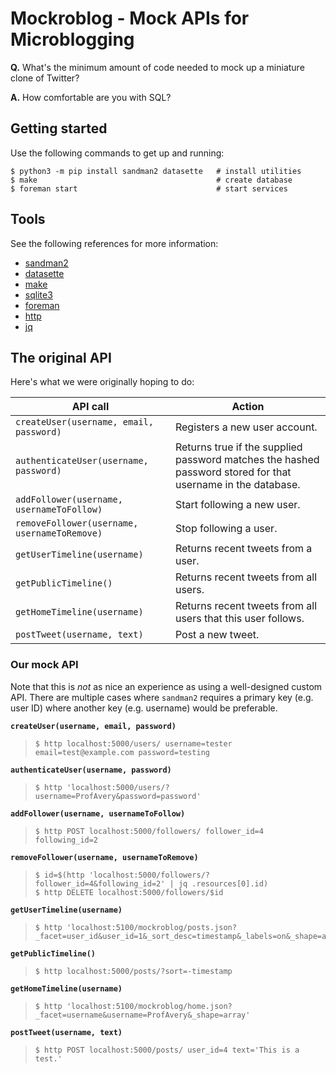 # Mockroblog - Mock APIs for Microblogging

**Q.** What's the minimum amount of code needed to mock up a miniature
       clone of Twitter?

**A.** How comfortable are you with SQL?

## Getting started

Use the following commands to get up and running:

```shell-session
$ python3 -m pip install sandman2 datasette   # install utilities
$ make                                        # create database
$ foreman start                               # start services
```

## Tools

See the following references for more information:

* [sandman2](https://github.com/jeffknupp/sandman2)
* [datasette](https://github.com/simonw/datasette)
* [make](https://en.wikipedia.org/wiki/Makefile)
* [sqlite3](https://sqlite.org/cli.html)
* [foreman](https://ddollar.github.io/foreman/)
* [http](https://httpie.org/)
* [jq](https://stedolan.github.io/jq/)

## The original API

Here's what we were originally hoping to do:

API call                                     | Action
-------------------------------------------- | -----------------------------------------------------------------------------------------------------------
`createUser(username, email, password)`      | Registers a new user account.
`authenticateUser(username, password)`       | Returns true if the supplied password matches the hashed password stored for that username in the database.
`addFollower(username, usernameToFollow)`    | Start following a new user.
`removeFollower(username, usernameToRemove)` | Stop following a user.
`getUserTimeline(username)`                  | Returns recent tweets from a user.
`getPublicTimeline()`                        | Returns recent tweets from all users.
`getHomeTimeline(username)`                  | Returns recent tweets from all users that this user follows.
`postTweet(username, text)`                  | Post a new tweet.

### Our mock API

Note that this is *not* as nice an experience as using a well-designed
custom API. There are multiple cases where `sandman2` requires a
primary key (e.g. user ID) where another key (e.g. username) would be
preferable.

**`createUser(username, email, password)`**

> ```shell-session
> $ http localhost:5000/users/ username=tester email=test@example.com password=testing
> ```

**`authenticateUser(username, password)`**

> ```shell-session
> $ http 'localhost:5000/users/?username=ProfAvery&password=password'
> ```

**`addFollower(username, usernameToFollow)`**

> ```shell-session
> $ http POST localhost:5000/followers/ follower_id=4 following_id=2
> ```

**`removeFollower(username, usernameToRemove)`**

> ```shell-session
> $ id=$(http 'localhost:5000/followers/?follower_id=4&following_id=2' | jq .resources[0].id)
> $ http DELETE localhost:5000/followers/$id
> ```

**`getUserTimeline(username)`**

> ```shell-session
> $ http 'localhost:5100/mockroblog/posts.json?_facet=user_id&user_id=1&_sort_desc=timestamp&_labels=on&_shape=array'
> ```

**`getPublicTimeline()`**

> ```shell-session
> $ http localhost:5000/posts/?sort=-timestamp
> ```

**`getHomeTimeline(username)`**

> ```shell-session
> $ http 'localhost:5100/mockroblog/home.json?_facet=username&username=ProfAvery&_shape=array'
> ```

**`postTweet(username, text)`**

> ```shell-session
> $ http POST localhost:5000/posts/ user_id=4 text='This is a test.'
> ```
